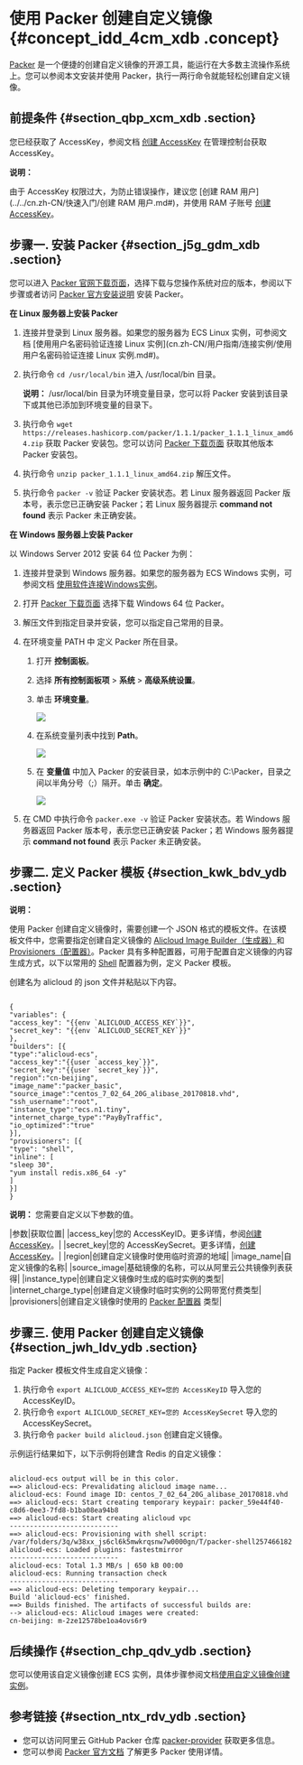 # 使用 Packer 创建自定义镜像 {#concept_idd_4cm_xdb .concept}

[Packer](https://www.packer.io/) 是一个便捷的创建自定义镜像的开源工具，能运行在大多数主流操作系统上。您可以参阅本文安装并使用 Packer，执行一两行命令就能轻松创建自定义镜像。

## 前提条件 {#section_qbp_xcm_xdb .section}

您已经获取了 AccessKey，参阅文档 [创建 AccessKey](https://help.aliyun.com/document_detail/53045.html) 在管理控制台获取 AccessKey。

**说明：** 

由于 AccessKey 权限过大，为防止错误操作，建议您 [创建 RAM 用户](../../cn.zh-CN/快速入门/创建 RAM 用户.md#)，并使用 RAM 子账号 [创建 AccessKey](https://help.aliyun.com/document_detail/53045.html)。

## 步骤一. 安装 Packer {#section_j5g_gdm_xdb .section}

您可以进入 [Packer 官网下载页面](https://www.packer.io/downloads.html)，选择下载与您操作系统对应的版本，参阅以下步骤或者访问 [Packer 官方安装说明](https://www.packer.io/docs/install/index.html) 安装 Packer。

**在 Linux 服务器上安装 Packer**

1.  连接并登录到 Linux 服务器。如果您的服务器为 ECS Linux 实例，可参阅文档 [使用用户名密码验证连接 Linux 实例](cn.zh-CN/用户指南/连接实例/使用用户名密码验证连接 Linux 实例.md#)。
2.  执行命令 `cd /usr/local/bin` 进入 /usr/local/bin 目录。

    **说明：** /usr/local/bin 目录为环境变量目录，您可以将 Packer 安装到该目录下或其他已添加到环境变量的目录下。

3.  执行命令 `wget https://releases.hashicorp.com/packer/1.1.1/packer_1.1.1_linux_amd64.zip` 获取 Packer 安装包。您可以访问 [Packer 下载页面](https://www.packer.io/downloads.html) 获取其他版本 Packer 安装包。
4.  执行命令 `unzip packer_1.1.1_linux_amd64.zip` 解压文件。
5.  执行命令 `packer -v` 验证 Packer 安装状态。若 Linux 服务器返回 Packer 版本号，表示您已正确安装 Packer；若 Linux 服务器提示 **command not found** 表示 Packer 未正确安装。

**在 Windows 服务器上安装 Packer**

以 Windows Server 2012 安装 64 位 Packer 为例：

1.  连接并登录到 Windows 服务器。如果您的服务器为 ECS Windows 实例，可参阅文档 [使用软件连接Windows实例](cn.zh-CN/用户指南/连接实例/使用软件连接Windows实例.md#)。
2.  打开 [Packer 下载页面](https://www.packer.io/downloads.html) 选择下载 Windows 64 位 Packer。
3.  解压文件到指定目录并安装，您可以指定自己常用的目录。
4.  在环境变量 PATH 中 定义 Packer 所在目录。
    1.  打开 **控制面板**。
    2.  选择 **所有控制面板项** \> **系统** \> **高级系统设置**。
    3.  单击 **环境变量**。

        ![](http://static-aliyun-doc.oss-cn-hangzhou.aliyuncs.com/assets/img/9698/4603_zh-CN.png)

    4.  在系统变量列表中找到 **Path**。

        ![](http://static-aliyun-doc.oss-cn-hangzhou.aliyuncs.com/assets/img/9698/4604_zh-CN.png)

    5.  在 **变量值** 中加入 Packer 的安装目录，如本示例中的 C:\\Packer，目录之间以半角分号（;）隔开。单击 **确定**。

        ![](http://static-aliyun-doc.oss-cn-hangzhou.aliyuncs.com/assets/img/9698/4605_zh-CN.png)

5.  在 CMD 中执行命令 `packer.exe -v` 验证 Packer 安装状态。若 Windows 服务器返回 Packer 版本号，表示您已正确安装 Packer；若 Windows 服务器提示 **command not found** 表示 Packer 未正确安装。

## 步骤二. 定义 Packer 模板 {#section_kwk_bdv_ydb .section}

**说明：** 

使用 Packer 创建自定义镜像时，需要创建一个 JSON 格式的模板文件。在该模板文件中，您需要指定创建自定义镜像的 [Alicloud Image Builder（生成器）](https://www.packer.io/docs/builders/alicloud-ecs.html)和 [Provisioners（配置器）](https://www.packer.io/docs/provisioners/index.html)。Packer 具有多种配置器，可用于配置自定义镜像的内容生成方式，以下以常用的 [Shell](https://www.packer.io/docs/provisioners/shell.html) 配置器为例，定义 Packer 模板。

创建名为 alicloud 的 json 文件并粘贴以下内容。

```

{
"variables": {
"access_key": "{{env `ALICLOUD_ACCESS_KEY`}}",
"secret_key": "{{env `ALICLOUD_SECRET_KEY`}}"
},
"builders": [{
"type":"alicloud-ecs",
"access_key":"{{user `access_key`}}",
"secret_key":"{{user `secret_key`}}",
"region":"cn-beijing",
"image_name":"packer_basic",
"source_image":"centos_7_02_64_20G_alibase_20170818.vhd",
"ssh_username":"root",
"instance_type":"ecs.n1.tiny",
"internet_charge_type":"PayByTraffic",
"io_optimized":"true"
}],
"provisioners": [{
"type": "shell",
"inline": [
"sleep 30",
"yum install redis.x86_64 -y"
]
}]
}
```

**说明：** 您需要自定义以下参数的值。

|参数|获取位置|
|access\_key|您的 AccessKeyID。更多详情，参阅[创建 AccessKey](https://help.aliyun.com/document_detail/53045.html)。|
|secret\_key|您的 AccessKeySecret。更多详情，[创建 AccessKey](https://help.aliyun.com/document_detail/53045.html)。|
|region|创建自定义镜像时使用临时资源的地域|
|image\_name|自定义镜像的名称|
|source\_image|基础镜像的名称，可以从阿里云公共镜像列表获得|
|instance\_type|创建自定义镜像时生成的临时实例的类型|
|internet\_charge\_type|创建自定义镜像时临时实例的公网带宽付费类型|
|provisioners|创建自定义镜像时使用的 [Packer 配置器](https://www.packer.io/docs/provisioners/index.html) 类型|

## 步骤三. 使用 Packer 创建自定义镜像 {#section_jwh_ldv_ydb .section}

指定 Packer 模板文件生成自定义镜像：

1.  执行命令 `export ALICLOUD_ACCESS_KEY=您的 AccessKeyID` 导入您的 AccessKeyID。
2.  执行命令 `export ALICLOUD_SECRET_KEY=您的 AccessKeySecret` 导入您的 AccessKeySecret。
3.  执行命令 `packer build alicloud.json` 创建自定义镜像。

示例运行结果如下，以下示例将创建含 Redis 的自定义镜像：

```

alicloud-ecs output will be in this color.
==> alicloud-ecs: Prevalidating alicloud image name...
alicloud-ecs: Found image ID: centos_7_02_64_20G_alibase_20170818.vhd
==> alicloud-ecs: Start creating temporary keypair: packer_59e44f40-c8d6-0ee3-7fd8-b1ba08ea94b8
==> alicloud-ecs: Start creating alicloud vpc
---------------------------
==> alicloud-ecs: Provisioning with shell script: /var/folders/3q/w38xx_js6cl6k5mwkrqsnw7w0000gn/T/packer-shell257466182
alicloud-ecs: Loaded plugins: fastestmirror
---------------------------
alicloud-ecs: Total 1.3 MB/s | 650 kB 00:00
alicloud-ecs: Running transaction check
---------------------------
==> alicloud-ecs: Deleting temporary keypair...
Build 'alicloud-ecs' finished.
==> Builds finished. The artifacts of successful builds are:
--> alicloud-ecs: Alicloud images were created:
cn-beijing: m-2ze12578be1oa4ovs6r9
```

## 后续操作 {#section_chp_qdv_ydb .section}

您可以使用该自定义镜像创建 ECS 实例，具体步骤参阅文档[使用自定义镜像创建实例](cn.zh-CN/用户指南/实例/创建实例/使用自定义镜像创建实例.md#)。

## 参考链接 {#section_ntx_rdv_ydb .section}

-   您可以访问阿里云 GitHub Packer 仓库 [packer-provider](https://github.com/alibaba/packer-provider) 获取更多信息。
-   您可以参阅 [Packer 官方文档](https://www.packer.io/docs/index.html) 了解更多 Packer 使用详情。

